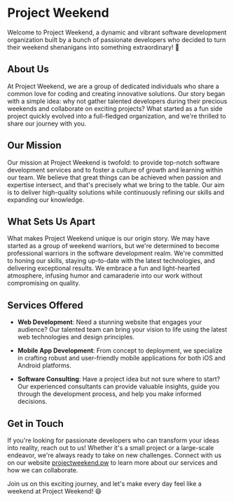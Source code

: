 # Project Weekend

Welcome to Project Weekend, a dynamic and vibrant software development organization built by a bunch of passionate developers who decided to turn their weekend shenanigans into something extraordinary! 🚀

## About Us

At Project Weekend, we are a group of dedicated individuals who share a common love for coding and creating innovative solutions. Our story began with a simple idea: why not gather talented developers during their precious weekends and collaborate on exciting projects? What started as a fun side project quickly evolved into a full-fledged organization, and we're thrilled to share our journey with you.

## Our Mission

Our mission at Project Weekend is twofold: to provide top-notch software development services and to foster a culture of growth and learning within our team. We believe that great things can be achieved when passion and expertise intersect, and that's precisely what we bring to the table. Our aim is to deliver high-quality solutions while continuously refining our skills and expanding our knowledge.

## What Sets Us Apart

What makes Project Weekend unique is our origin story. We may have started as a group of weekend warriors, but we're determined to become professional warriors in the software development realm. We're committed to honing our skills, staying up-to-date with the latest technologies, and delivering exceptional results. We embrace a fun and light-hearted atmosphere, infusing humor and camaraderie into our work without compromising on quality.

## Services Offered

- **Web Development**: Need a stunning website that engages your audience? Our talented team can bring your vision to life using the latest web technologies and design principles.

- **Mobile App Development**: From concept to deployment, we specialize in crafting robust and user-friendly mobile applications for both iOS and Android platforms.

- **Software Consulting**: Have a project idea but not sure where to start? Our experienced consultants can provide valuable insights, guide you through the development process, and help you make informed decisions.

## Get in Touch

If you're looking for passionate developers who can transform your ideas into reality, reach out to us! Whether it's a small project or a large-scale endeavor, we're always ready to take on new challenges. Connect with us on our website [projectweekend.pw](https://projectweekend.pw/) to learn more about our services and how we can collaborate.

Join us on this exciting journey, and let's make every day feel like a weekend at Project Weekend! 😄
